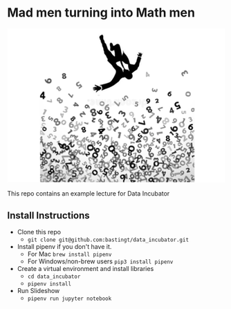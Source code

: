 # Mad men turning into Math men
![title slide](https://github.com/bastingt/data_incubator/blob/master/resources/jumbotron.png)  

This repo contains an example lecture for Data Incubator  

## Install Instructions
- Clone this repo
  - `git clone git@github.com:bastingt/data_incubator.git`
- Install pipenv if you don't have it.
  - For Mac `brew install pipenv`
  - For Windows/non-brew users `pip3 install pipenv`
- Create a virtual environment and install libraries
  - `cd data_incubator`
  - `pipenv install`
- Run Slideshow
  - `pipenv run jupyter notebook`